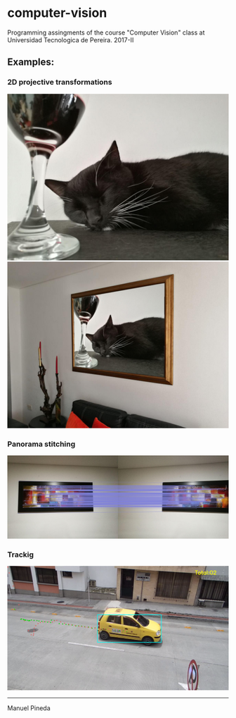 # computer-vision

Programming assingments of the course "Computer Vision" class at Universidad Tecnologica de Pereira. 2017-II

## Examples:

### 2D projective transformations

![left](https://github.com/pin3da/computer-vision/raw/master/2d%20projective%20transformations/img/cat.jpg)
![right](https://raw.githubusercontent.com/pin3da/computer-vision/master/2d%20projective%20transformations/img/cat_transformed.jpg)

### Panorama stitching

![left](https://raw.githubusercontent.com/pin3da/computer-vision/master/panorama%20stitching/img/matches0.jpg)

### Trackig

![left](https://raw.githubusercontent.com/pin3da/computer-vision/master/tracking/img/counting.png)

_____
Manuel Pineda
